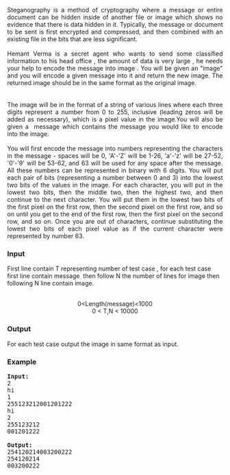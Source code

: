 <p style="text-align: justify;">Steganography is a method of cryptography where a message or entire document can be hidden inside of another file or image which shows no evidence that there is data hidden in it. Typically, the message or document to be sent is first encrypted and compressed, and then combined with an existing file in the bits that are less significant.<br><br>Hemant Verma is a secret agent who wants to send some classified information to his head office , the amount of data is very large , he needs your help to encode the message into image . You will be given an "image" and you will encode a given message into it and return the new image. The returned image should be in the same format as the original image.<br><br><br>The image will be in the format of a string of various lines where each three digits represent a number from 0 to 255, inclusive (leading zeros will be added as necessary), which is a pixel value in the image.You will also be given a&nbsp; message which contains the message you would like to encode into the image. <br><br>You will first encode the message into numbers representing the characters in the message - spaces will be 0, 'A'-'Z' will be 1-26, 'a'-'z' will be 27-52, '0'-'9' will be 53-62, and 63 will be used for any space after the message. All these numbers can be represented in binary with 6 digits. You will put each pair of bits (representing a number between 0 and 3) into the lowest two bits of the values in the image. For each character, you will put in the lowest two bits, then the middle two, then the highest two, and then continue to the next character. You will put them in the lowest two bits of the first pixel on the first row, then the second pixel on the first row, and so on until you get to the end of the first row, then the first pixel on the second row, and so on. Once you are out of characters, continue substituting the lowest two bits of each pixel value as if the current character were represented by number 63.</p>
<h3>Input</h3>
<p>First line contain T representing number of test case , for each test case first line contain message&nbsp; then follow N the number of lines for image then following N line contain image.</p>
<p style="text-align: center;"><br>0&lt;Length(message)&lt;1000<br>0 &lt; T,N &lt; 10000</p>
<h3>Output</h3>
<p>For each test case output the image in same format as input.</p>
<h3>Example</h3>
<pre><strong>Input:</strong><br>2<br>hi<br>1<br>255123212001201222<br>hi<br>2<br>255123212<br>001201222<br><br><strong>Output:</strong><br>254120214003200222<br>254120214<br>003200222</pre>
